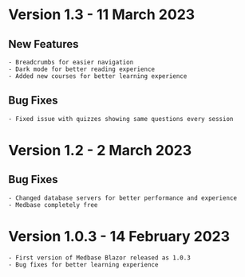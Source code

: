 ﻿# Version 1.3 - 11 March 2023

## New Features
	- Breadcrumbs for easier navigation
	- Dark mode for better reading experience
	- Added new courses for better learning experience

## Bug Fixes
	- Fixed issue with quizzes showing same questions every session

# Version 1.2 - 2 March 2023

## Bug Fixes
	- Changed database servers for better performance and experience
	- Medbase completely free

# Version 1.0.3 - 14 February 2023

	- First version of Medbase Blazor released as 1.0.3
	- Bug fixes for better learning experience